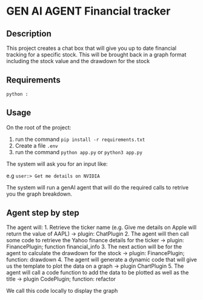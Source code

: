 # GEN AI AGENT Financial tracker

## Description

This project creates a chat box that will give you up to date financial tracking for a specific stock. This will be brought back in a graph format including the stock value and the drawdown for the stock


## Requirements
    python : 

## Usage
On the root of the project: 
1. run the command 
    `pip install -r requirements.txt`
2. Create a file `.env`
3. run the command 
    `python app.py` or `python3 app.py`


The system will ask you for an input like:

e.g `user:> Get me details on NVIDIA`

The system will run a genAI agent that will do the required calls to retrive you the graph breakdown. 


## Agent step by step
The agent will: 
    1. Retrieve the ticker name (e.g. Give me details on Apple will return the value of AAPL) -> plugin: ChatPlugin
    2. The agent will then call some code to retrieve the Yahoo finance details for the ticker -> plugin: FinancePlugin; function financial_info
    3. The next action will  be for the agent to calculate the drawdown for the stock -> plugin: FinancePlugin; function: drawdown
    4. The agent will generate a dynamic code that will give us the template to plot the data on a graph -> plugin ChartPlugin
    5. The agent will call a code function to add the data to be plotted as well as the title -> plugin CodePlugin; function: refactor

We call this code locally to display the graph
